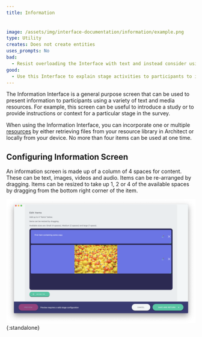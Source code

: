 ```yaml
---
title: Information


image: /assets/img/interface-documentation/information/example.png
type: Utility
creates: Does not create entities
uses_prompts: No
bad:
  - Resist overloading the Interface with text and instead consider using other resource types to communicate information to your participants.
good:
  - Use this Interface to explain stage activities to participants to increase comprehension and engagement. This may be especially important for increasing survey accessibility.
---
```



The Information Interface is a general purpose screen that can be used to present information to participants using a variety of text and media resources. For example, this screen can be useful to introduce a study or to provide instructions or context for a particular stage in the survey.

When using the Information Interface, you can incorporate one or multiple [resources](../key-concepts/resources.md) by either retrieving files from your resource library in Architect or locally from your device. No more than four items can be used at one time.

## Configuring Information Screen

An information screen is made up of a column of 4 spaces for content. These can be text, images, videos and audio. Items can be re-arranged by dragging. Items can be resized to take up 1, 2 or 4 of the available spaces by dragging from the bottom right corner of the item.

![Configuring items for a stage based on the Information Interface in Architect](/assets/img/interface-documentation/information/architect-items.png){:standalone}
